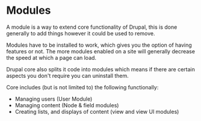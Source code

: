 # Modules

A module is a way to extend core functionality of Drupal, this is done generally to add things however it could be used to remove. 

Modules have to be installed to work, which gives you the option of having features or not. The more modules enabled on a site will generally decrease the speed at which a page can load.

Drupal core also splits it code into modules which means if there are certain aspects you don't require you can uninstall them.

Core includes (but is not limited to) the following functionally:

- Managing users (User Module)
- Managing content (Node & field modules)
- Creating lists, and displays of content (view and view UI modules)